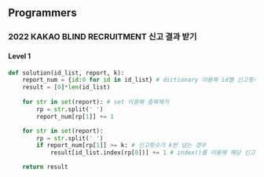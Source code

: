 ## Programmers
### 2022 KAKAO BLIND RECRUITMENT 신고 결과 받기
#### Level 1

```python
def solution(id_list, report, k):
    report_num = {id:0 for id in id_list} # dictionary 이용해 id별 신고횟수 저장
    result = [0]*len(id_list)
    
    for str in set(report): # set 이용해 중복제거
        rp = str.split(' ')
        report_num[rp[1]] += 1

    for str in set(report):
        rp = str.split(' ')
        if report_num[rp[1]] >= k: # 신고횟수가 k번 넘는 경우
            result[id_list.index(rp[0])] += 1 # index()를 이용해 해당 신고를 접수한 유저 찾아 += 1 

    return result
```
